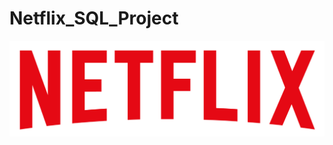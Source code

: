 # Netflix_SQL_Project
![NETFLIX Logo](https://github.com/Divyansh-2704/Netflix_SQL_Project/blob/main/logo.png)
